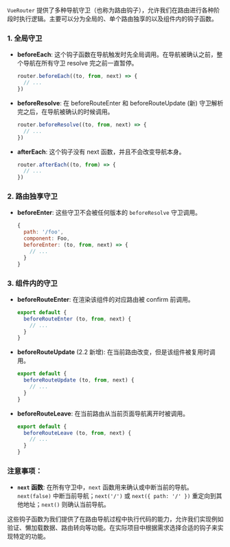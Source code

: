 `VueRouter` 提供了多种导航守卫（也称为路由钩子），允许我们在路由进行各种阶段时执行逻辑。主要可以分为全局的、单个路由独享的以及组件内的钩子函数。

### 1. 全局守卫

- **beforeEach**: 这个钩子函数在导航触发时先全局调用。在导航被确认之前，整个导航在所有守卫 resolve 完之前一直暂停。

  ```javascript
  router.beforeEach((to, from, next) => {
    // ...
  })
  ```
  
- **beforeResolve**: 在 beforeRouteEnter 和 beforeRouteUpdate (新) 守卫解析完之后，在导航被确认的时候调用。

  ```javascript
  router.beforeResolve((to, from, next) => {
    // ...
  })
  ```
  
- **afterEach**: 这个钩子没有 next 函数，并且不会改变导航本身。

  ```javascript
  router.afterEach((to, from) => {
    // ...
  })
  ```
  
### 2. 路由独享守卫

- **beforeEnter**: 这些守卫不会被任何版本的 `beforeResolve` 守卫调用。

  ```javascript
  {
    path: '/foo',
    component: Foo,
    beforeEnter: (to, from, next) => {
      // ...
    }
  }
  ```
  
### 3. 组件内的守卫

- **beforeRouteEnter**: 在渲染该组件的对应路由被 confirm 前调用。

  ```javascript
  export default {
    beforeRouteEnter (to, from, next) {
      // ...
    }
  }
  ```
  
- **beforeRouteUpdate** (2.2 新增): 在当前路由改变，但是该组件被复用时调用。

  ```javascript
  export default {
    beforeRouteUpdate (to, from, next) {
      // ...
    }
  }
  ```
  
- **beforeRouteLeave**: 在当前路由从当前页面导航离开时被调用。

  ```javascript
  export default {
    beforeRouteLeave (to, from, next) {
      // ...
    }
  }
  ```

### 注意事项：

- **`next` 函数**: 在所有守卫中，`next` 函数用来确认或中断当前的导航。`next(false)` 中断当前导航；`next('/')` 或 `next({ path: '/' })` 重定向到其他地址；`next()` 则确认当前导航。

这些钩子函数为我们提供了在路由导航过程中执行代码的能力，允许我们实现例如验证、懒加载数据、路由转向等功能。在实际项目中根据需求选择合适的钩子来实现特定的功能。